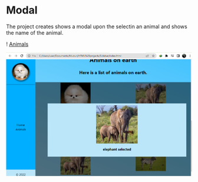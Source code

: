 # Modal

The project creates shows a modal upon the selectin an animal and shows the name of the animal.

! [Animals](https://github.com/Muiruriscode/Modal-and-side-bar/blob/main/Images/animals.png)

![Modal](./Images/modal.png)
